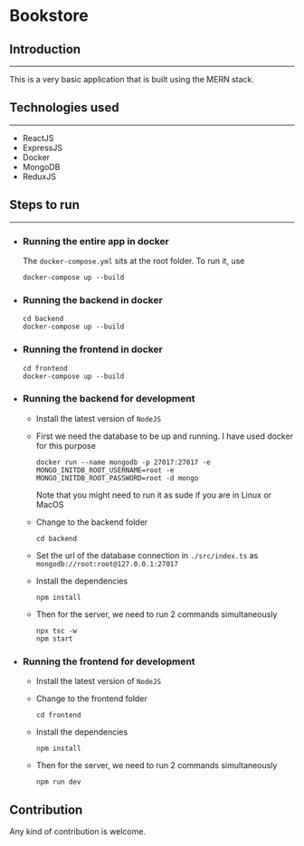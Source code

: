 # Bookstore
## Introduction
---
This is a very basic application that is built using the MERN stack.

## Technologies used
---

- ReactJS
- ExpressJS
- Docker
- MongoDB
- ReduxJS

## Steps to run
---

- ### **Running the entire app in docker**

    The `docker-compose.yml` sits at the root folder. To run it, use
    ```
    docker-compose up --build
    ```

- ### **Running the backend in docker**

    ```
    cd backend
    docker-compose up --build
    ```

- ### **Running the frontend in docker**

    ```
    cd frontend
    docker-compose up --build
    ```

- ### **Running the backend for development**

    - Install the latest version of `NodeJS`

    - First we need the database to be up and running. I have used docker for this purpose 
        ```
        docker run --name mongodb -p 27017:27017 -e MONGO_INITDB_ROOT_USERNAME=root -e MONGO_INITDB_ROOT_PASSWORD=root -d mongo
        ```
        Note that you might need to run it as sude if you are in Linux or MacOS

    - Change to the backend folder
        ```
        cd backend
        ```

    - Set the url of the database connection in `./src/index.ts` as `mongodb://root:root@127.0.0.1:27017`

    - Install the dependencies
        ```
        npm install
        ```

    - Then for the server, we need to run 2 commands simultaneously
        ```
        npx tsc -w 
        npm start
        ```
- ### **Running the frontend for development**

    - Install the latest version of `NodeJS`

    - Change to the frontend folder
        ```
        cd frontend
        ```

    - Install the dependencies
        ```
        npm install
        ```

    - Then for the server, we need to run 2 commands simultaneously
        ```
        npm run dev
        ```

## Contribution
Any kind of contribution is welcome.

